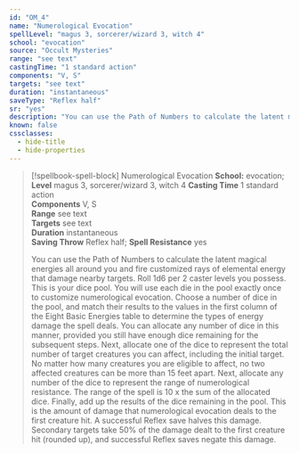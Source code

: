 ```yaml
---
id: "OM_4"
name: "Numerological Evocation"
spellLevel: "magus 3, sorcerer/wizard 3, witch 4"
school: "evocation"
source: "Occult Mysteries"
range: "see text"
castingTime: "1 standard action"
components: "V, S"
targets: "see text"
duration: "instantaneous"
saveType: "Reflex half"
sr: "yes"
description: "You can use the Path of Numbers to calculate the latent magical energies all around you and fire customized rays of elemental energy that damage nearby targets. Roll 1d6 per 2 caster levels you possess. This is your dice pool. You will use each die in the pool exactly once to customize numerological evocation. Choose a number of dice in the pool, and match their results to the values in the first column of the Eight Basic Energies table to determine the types of energy damage the spell deals. You can allocate any number of dice in this manner, provided you still have enough dice remaining for the subsequent steps.  Next, allocate one of the dice to represent the total number of target creatures you can affect, including the initial target. No matter how many creatures you are eligible to affect, no two affected creatures can be more than 15 feet apart. Next, allocate any number of the dice to represent the range of numerological resistance. The range of the spell is 10 x the sum of the allocated dice. Finally, add up the results of the dice remaining in the pool. This is the amount of damage that numerological evocation deals to the first creature hit. A successful Reflex save halves this damage. Secondary targets take 50% of the damage dealt to the first creature hit (rounded up), and successful Reflex saves negate this damage."
known: false
cssclasses:
  - hide-title
  - hide-properties
---
```


> [!spellbook-spell-block] Numerological Evocation
> **School:** evocation; **Level** magus 3, sorcerer/wizard 3, witch 4
> **Casting Time** 1 standard action  
> **Components** V, S  
> **Range** see text  
> **Targets** see text  
> **Duration** instantaneous  
> **Saving Throw** Reflex half; **Spell Resistance** yes
> 
> You can use the Path of Numbers to calculate the latent magical energies all around you and fire customized rays of elemental energy that damage nearby targets. Roll 1d6 per 2 caster levels you possess. This is your dice pool. You will use each die in the pool exactly once to customize numerological evocation. Choose a number of dice in the pool, and match their results to the values in the first column of the Eight Basic Energies table to determine the types of energy damage the spell deals. You can allocate any number of dice in this manner, provided you still have enough dice remaining for the subsequent steps.  Next, allocate one of the dice to represent the total number of target creatures you can affect, including the initial target. No matter how many creatures you are eligible to affect, no two affected creatures can be more than 15 feet apart. Next, allocate any number of the dice to represent the range of numerological resistance. The range of the spell is 10 x the sum of the allocated dice. Finally, add up the results of the dice remaining in the pool. This is the amount of damage that numerological evocation deals to the first creature hit. A successful Reflex save halves this damage. Secondary targets take 50% of the damage dealt to the first creature hit (rounded up), and successful Reflex saves negate this damage.